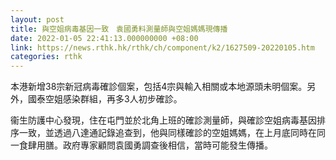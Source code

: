```yaml
---
layout: post
title: 與空姐病毒基因一致　袁國勇料測量師與空姐媽媽現傳播
date: 2022-01-05 22:41:13.000000000 +08:00
link: https://news.rthk.hk/rthk/ch/component/k2/1627509-20220105.htm
categories: rthk
---
```


本港新增38宗新冠病毒確診個案，包括4宗與輸入相關或本地源頭未明個案。另外，國泰空姐感染群組，再多3人初步確診。

衞生防護中心發現，住在屯門並於北角上班的確診測量師，與確診空姐病毒基因排序一致，並透過八達通記錄追查到，他與同樣確診的空姐媽媽，在上月底同時在同一食肆用膳。政府專家顧問袁國勇調查後相信，當時可能發生傳播。
